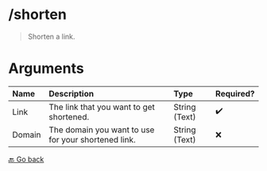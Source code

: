 # /shorten
> Shorten a link. 

# Arguments
| Name | Description | Type | Required? | 
| :-- | :-- | :-- | :-- | 
| Link | The link that you want to get shortened. | String (Text) | ✔️ 
| Domain | The domain you want to use for your shortened link. | String (Text) | ❌ 



 [🔙 Go back](../README.md)